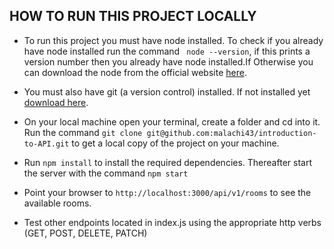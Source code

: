 ## HOW TO RUN THIS PROJECT LOCALLY

- To run this project you must have node installed. To check if you already have node installed run the command ` node --version`, if this prints a version number then you already have node installed.If Otherwise you can download the node from the official website [here](https://nodejs.org/en/download).

- You must also have git (a version control) installed. If not installed yet [download here](https://git-scm.com/downloads).

- On your local machine open your terminal, create a folder and cd into it. Run the command `git clone git@github.com:malachi43/introduction-to-API.git` to get a local copy of the project on your machine.

- Run `npm install` to install the required dependencies. Thereafter start the server with the command `npm start`

- Point your browser to `http://localhost:3000/api/v1/rooms` to see the available rooms.

- Test other endpoints located in index.js using the appropriate http verbs (GET, POST, DELETE, PATCH)
